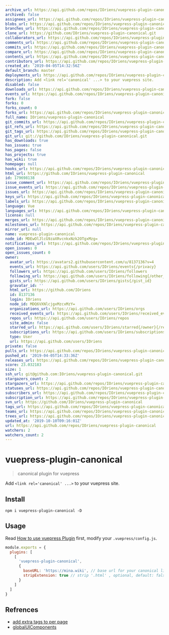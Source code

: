 ```yaml
---
archive_url: https://api.github.com/repos/IOriens/vuepress-plugin-canonical/{archive_format}{/ref}
archived: false
assignees_url: https://api.github.com/repos/IOriens/vuepress-plugin-canonical/assignees{/user}
blobs_url: https://api.github.com/repos/IOriens/vuepress-plugin-canonical/git/blobs{/sha}
branches_url: https://api.github.com/repos/IOriens/vuepress-plugin-canonical/branches{/branch}
clone_url: https://github.com/IOriens/vuepress-plugin-canonical.git
collaborators_url: https://api.github.com/repos/IOriens/vuepress-plugin-canonical/collaborators{/collaborator}
comments_url: https://api.github.com/repos/IOriens/vuepress-plugin-canonical/comments{/number}
commits_url: https://api.github.com/repos/IOriens/vuepress-plugin-canonical/commits{/sha}
compare_url: https://api.github.com/repos/IOriens/vuepress-plugin-canonical/compare/{base}...{head}
contents_url: https://api.github.com/repos/IOriens/vuepress-plugin-canonical/contents/{+path}
contributors_url: https://api.github.com/repos/IOriens/vuepress-plugin-canonical/contributors
created_at: '2019-04-05T14:32:56Z'
default_branch: master
deployments_url: https://api.github.com/repos/IOriens/vuepress-plugin-canonical/deployments
description: Add <link rel='canonical' ...> to your vuepress site.
disabled: false
downloads_url: https://api.github.com/repos/IOriens/vuepress-plugin-canonical/downloads
events_url: https://api.github.com/repos/IOriens/vuepress-plugin-canonical/events
fork: false
forks: 0
forks_count: 0
forks_url: https://api.github.com/repos/IOriens/vuepress-plugin-canonical/forks
full_name: IOriens/vuepress-plugin-canonical
git_commits_url: https://api.github.com/repos/IOriens/vuepress-plugin-canonical/git/commits{/sha}
git_refs_url: https://api.github.com/repos/IOriens/vuepress-plugin-canonical/git/refs{/sha}
git_tags_url: https://api.github.com/repos/IOriens/vuepress-plugin-canonical/git/tags{/sha}
git_url: git://github.com/IOriens/vuepress-plugin-canonical.git
has_downloads: true
has_issues: true
has_pages: false
has_projects: true
has_wiki: true
homepage: null
hooks_url: https://api.github.com/repos/IOriens/vuepress-plugin-canonical/hooks
html_url: https://github.com/IOriens/vuepress-plugin-canonical
id: 179698138
issue_comment_url: https://api.github.com/repos/IOriens/vuepress-plugin-canonical/issues/comments{/number}
issue_events_url: https://api.github.com/repos/IOriens/vuepress-plugin-canonical/issues/events{/number}
issues_url: https://api.github.com/repos/IOriens/vuepress-plugin-canonical/issues{/number}
keys_url: https://api.github.com/repos/IOriens/vuepress-plugin-canonical/keys{/key_id}
labels_url: https://api.github.com/repos/IOriens/vuepress-plugin-canonical/labels{/name}
language: Vue
languages_url: https://api.github.com/repos/IOriens/vuepress-plugin-canonical/languages
license: null
merges_url: https://api.github.com/repos/IOriens/vuepress-plugin-canonical/merges
milestones_url: https://api.github.com/repos/IOriens/vuepress-plugin-canonical/milestones{/number}
mirror_url: null
name: vuepress-plugin-canonical
node_id: MDEwOlJlcG9zaXRvcnkxNzk2OTgxMzg=
notifications_url: https://api.github.com/repos/IOriens/vuepress-plugin-canonical/notifications{?since,all,participating}
open_issues: 0
open_issues_count: 0
owner:
  avatar_url: https://avatars2.githubusercontent.com/u/8137136?v=4
  events_url: https://api.github.com/users/IOriens/events{/privacy}
  followers_url: https://api.github.com/users/IOriens/followers
  following_url: https://api.github.com/users/IOriens/following{/other_user}
  gists_url: https://api.github.com/users/IOriens/gists{/gist_id}
  gravatar_id: ''
  html_url: https://github.com/IOriens
  id: 8137136
  login: IOriens
  node_id: MDQ6VXNlcjgxMzcxMzY=
  organizations_url: https://api.github.com/users/IOriens/orgs
  received_events_url: https://api.github.com/users/IOriens/received_events
  repos_url: https://api.github.com/users/IOriens/repos
  site_admin: false
  starred_url: https://api.github.com/users/IOriens/starred{/owner}{/repo}
  subscriptions_url: https://api.github.com/users/IOriens/subscriptions
  type: User
  url: https://api.github.com/users/IOriens
private: false
pulls_url: https://api.github.com/repos/IOriens/vuepress-plugin-canonical/pulls{/number}
pushed_at: '2019-04-05T14:33:36Z'
releases_url: https://api.github.com/repos/IOriens/vuepress-plugin-canonical/releases{/id}
score: 23.032183
size: 1
ssh_url: git@github.com:IOriens/vuepress-plugin-canonical.git
stargazers_count: 2
stargazers_url: https://api.github.com/repos/IOriens/vuepress-plugin-canonical/stargazers
statuses_url: https://api.github.com/repos/IOriens/vuepress-plugin-canonical/statuses/{sha}
subscribers_url: https://api.github.com/repos/IOriens/vuepress-plugin-canonical/subscribers
subscription_url: https://api.github.com/repos/IOriens/vuepress-plugin-canonical/subscription
svn_url: https://github.com/IOriens/vuepress-plugin-canonical
tags_url: https://api.github.com/repos/IOriens/vuepress-plugin-canonical/tags
teams_url: https://api.github.com/repos/IOriens/vuepress-plugin-canonical/teams
trees_url: https://api.github.com/repos/IOriens/vuepress-plugin-canonical/git/trees{/sha}
updated_at: '2019-10-10T09:16:01Z'
url: https://api.github.com/repos/IOriens/vuepress-plugin-canonical
watchers: 2
watchers_count: 2
---
```


# vuepress-plugin-canonical

> canonical plugin for vuepress

Add  `<link rel='canonical' ...>` to your vuepress site.

## Install

```
npm i vuepress-plugin-canonical -D
```

## Usage
Read [How to use vuepress Plugin](https://v1.vuepress.vuejs.org/plugin/using-a-plugin.html) first, modify your `.vuepress/config.js`.
```js
module.exports = {
  plugins: [
    [
      'vuepress-plugin-canonical',
      {
        baseURL: 'https://mina.wiki', // base url for your canonical link, optional, default: ''
        stripExtension: true // strip '.html' , optional, default: false
      }
    ]
  ]
}
```

## Refrences

- [add extra tags to <head> per page](https://github.com/vuejs/vuepress/issues/894)
- [globalUIComponents](https://v1.vuepress.vuejs.org/plugin/option-api.html#globaluicomponents)